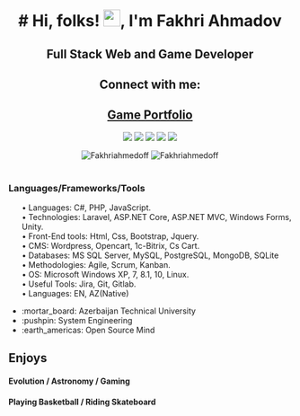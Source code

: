  <h1 align="center"># Hi, folks! <img src="https://raw.githubusercontent.com/MartinHeinz/MartinHeinz/master/wave.gif" width="30px">, I'm Fakhri Ahmadov</h1>
<h2 align="center" > Full Stack Web and Game Developer </h2>
<h2 align="center">Connect with me:</h2>
<h2 align="center" ><a href="https://play.google.com/store/apps/developer?id=Ahmedoff+Studio"> Game Portfolio </a></h2>
<p align="center">
  <a href="mailto:fakhriahmedoff@gmail.com"><img src="https://img.shields.io/badge/e‑mail-D14836.svg?style=for-the-badge&logo=GMail&logoColor=white"/></a>
  <a href="https://www.linkedin.com/in/faxri-ahmadov-a7633a154/"><img src="https://img.shields.io/badge/linkedin-0077B5.svg?style=for-the-badge&logo=linkedin&logoColor=white"/></a>
  <a href="https://twitter.com/Fakhriahmedoff"><img src="https://img.shields.io/badge/twitter-1DA1F2.svg?style=for-the-badge&logo=twitter&logoColor=white"/></a>
  <a href="https://www.instagram.com/ahmadovfakhri/"><img src="https://img.shields.io/badge/instagram-9116EF.svg?style=for-the-badge&logo=instagram&logoColor=white"/></a>
 <a href="https://www.youtube.com/channel/UCmE8Psks_-SDw9iG1nn6MpQ"><img src="https://img.shields.io/badge/telegram-26A5E4.svg?style=for-the-badge&logo=telegram&logoColor=white"/></a>
</p>

<div align="center">
 <img  src="https://github-readme-stats.vercel.app/api?username=Fakhriahmedoff&show_icons=true&locale=en&theme=onedark" alt="Fakhriahmedoff" />
 <img  align="top" src="https://github-readme-stats.vercel.app/api/top-langs/?username=Fakhriahmedoff&layout=compact&theme=onedark" alt="Fakhriahmedoff" />
</div>

<br/>

### Languages/Frameworks/Tools
<ul>
• Languages: C#, PHP, JavaScript.<br>
• Technologies: Laravel, ASP.NET Core, ASP.NET MVC, Windows Forms, Unity.<br>
• Front-End tools: Html, Css, Bootstrap, Jquery.<br>
• CMS: Wordpress, Opencart, 1c-Bitrix, Cs Cart.<br>
• Databases: MS SQL Server, MySQL, PostgreSQL, MongoDB, SQLite<br>
• Methodologies: Agile, Scrum, Kanban.<br>
• OS: Microsoft Windows XP, 7, 8.1, 10, Linux.<br>
• Useful Tools: Jira, Git, Gitlab.<br>
• Languages: EN, AZ(Native)<br>
</ul> 
 
<ul>
  <li listStyle='none'> :mortar_board: Azerbaijan Technical  University </li>
  <li> :pushpin: System Engineering </li>
  <li> :earth_americas: Open Source Mind </li>
</ul>

<div>
 <h2> Enjoys</h3>
 <h4> Evolution / Astronomy / Gaming </h4> 
 <h4> Playing Basketball / Riding Skateboard  </h4>
</div>



